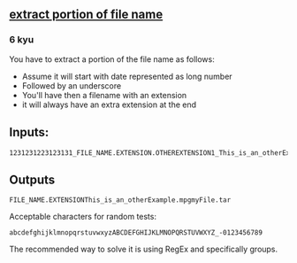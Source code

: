 <h2><a href=https://www.codewars.com/kata/597770e98b4b340e5b000071/train/javascript target="_blank">extract portion of file name</a></h2><h3>6 kyu</h3><p>You have to extract a portion of the file name as follows:</p><ul><li>Assume it will start with date represented as long number</li><li>Followed by an underscore</li><li>You'll have then a filename with an extension</li><li>it will always have an extra extension at the end</li></ul><h2 id="inputs">Inputs:</h2><pre><code>1231231223123131_FILE_NAME.EXTENSION.OTHEREXTENSION1_This_is_an_otherExample.mpg.OTHEREXTENSIONadasdassdassds341231231223123131_myFile.tar.gz2</code></pre><h2 id="outputs">Outputs</h2><pre><code>FILE_NAME.EXTENSIONThis_is_an_otherExample.mpgmyFile.tar</code></pre><p>Acceptable characters for random tests:</p><p><code>abcdefghijklmnopqrstuvwxyzABCDEFGHIJKLMNOPQRSTUVWXYZ_-0123456789</code></p><p>The recommended way to solve it is using RegEx and specifically groups.</p>